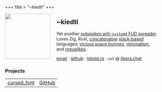 +++
title = "~kiedtl"
+++

<p>
<img height="150px" width="150px" align="left" id="avatar"
	style="width:auto;margin-botton:20px;margin-right:20px"
	src="https://github.com/kiedtl.png" />
<h2>~kiedtl</h2>
Yet another <a href="https://www.removeddit.com/r/linux/comments/eqllsf/_/feusx3x/">outspoken anti-<code>systemd</code> FUD spreader</a>. Loves Zig, Rust, <a href="https://en.wikipedia.org/wiki/Joy_(programming_language)">concatenative</a> <a href="https://en.wikipedia.org/wiki/Forth_(programming_language)">stack-based</a> languages, <a href="https://9p.io/plan9/">vicious space bunnies</a>, <a href="https://kisslinux.org">minimalism</a>, and <a href="https://github.com/kiedtl/roguelike">roguelikes</a>.

[email](data:,a2llZHRsIO+8oCB0aWxkZSBbZG90XSB0ZWFtCg==) ·
[github](https://github.com/kiedtl) ·
[lobste.rs](https://lobste.rs/u/technetium) ·
`cot` @ [libera.chat](https://libera.chat)
</p>

<p><h3>Projects</h3></p>

<table>
<thead>
</thead>
<tbody>
<tr>
<td align="left"><a href="//tilde.team/~kiedtl/projects/cursed/">cursed_font</a></td>
<td align="right"><a href="//github.com/kiedtl/cursed">GitHub</a></td>
</tr>
</tbody>
</table>
